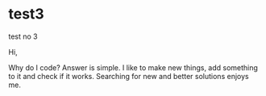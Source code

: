 # test3
test no 3

Hi,

Why do I code?
Answer is simple. I like to make new things, add something to it and check if it works.
Searching for new and better solutions enjoys me.
